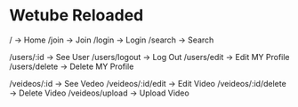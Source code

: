 # Wetube Reloaded

/ -> Home
/join -> Join
/login -> Login
/search -> Search

/users/:id -> See User
/users/logout -> Log Out
/users/edit -> Edit MY Profile
/users/delete -> Delete MY Profile

/veideos/:id -> See Vedeo
/veideos/:id/edit -> Edit Video
/veideos/:id/delete -> Delete Video
/veideos/upload -> Upload Video
